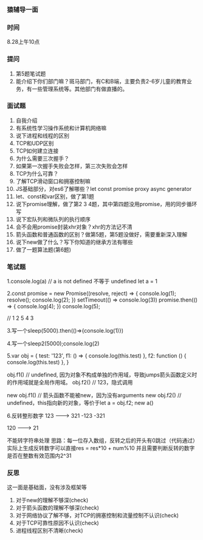 ### 猿辅导一面

### 时间
8.28上午10点  

### 提问
1. 第5题笔试题
2. 能介绍下你们部门嘛？斑马部门，有C和B端，主要负责2-6岁儿童的教育业务，有一些管理系统等。其他部门有做直播的。

### 面试题
1. 自我介绍
2. 有系统性学习操作系统和计算机网络嘛
3. 说下进程和线程的区别
4. TCP和UDP区别
5. TCP如何建立连接
6. 为什么需要三次握手？
7. 如果第一次握手失败会怎样，第三次失败会怎样
8. TCP为什么可靠？
9. 了解TCP滑动窗口和拥塞控制嘛
10. JS基础部分，对es6了解哪些？let const promise proxy async generator
11. let、const和var区别，做了第1题
12. 说下promise理解，做了第2 3 4题，其中第四题没用promise，用的同步循环写
13. 说下宏队列和微队列的执行顺序
14. 会不会用promise封装xhr对象？xhr的方法记不清
15. 箭头函数和普通函数的区别？做第5题，第5题没做好，需要重新深入理解
16. 说下new做了什么？写下你知道的继承方法有哪些
17. 做了一题算法题(第6题)

### 笔试题

1.console.log(a) // a is not defined 不等于 undefined
let a = 1

2.const promise = new Promise((resolve, reject) => {
  console.log(1);
  resolve();
  console.log(2);
})
setTimeout(() => console.log(3))
promise.then(() => {
  console.log(4);
})
console.log(5);

// 1 2 5 4 3

3.写一个sleep(5000).then(()=>{console.log(1)})

4.写一个sleep2(5000);console.log(2)

5.var obj = {
  test: '123',
  f1: () => {
    console.log(this.test)
  },
  f2: function () {
    console.log(this.test)
  },
}

obj.f1() // undefined, 因为对象不构成单独的作用域，导致jumps箭头函数定义时的作用域就是全局作用域。
obj.f2() // 123，隐式调用
 
new obj.f1() // 箭头函数不能被new，因为没有arguments
new obj.f2() // undefined，this指向新的对象，等价于let a = obj.f2; new a()

6.反转整形数字  123
---> 321
-123
-321

120
---> 21

不能转字符串处理
思路：每一位存入数组，反转之后的开头有0跳过（代码通过）
实际上生成反转数字可以直接res = res\*10 + num%10
并且需要判断反转的数字是否在整数有效范围内2^31

### 反思

这一面是基础面，没有涉及框架等

1. 对于new的理解不够深(check)
2. 对于箭头函数的理解不够深(check)
3. 对于网络协议了解不够，对TCP的拥塞控制和流量控制不认识(check)
4. 对于TCP可靠性原因不认识(check)
5. 进程线程区别不清晰(check)